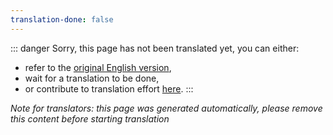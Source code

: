```yaml
---
translation-done: false
---
```

::: danger
Sorry, this page has not been translated yet, you can either:
- refer to the [original English version](</modding/linux.md>),
- wait for a translation to be done,
- or contribute to translation effort [here](https://github.com/bsmg/wiki).
:::

_Note for translators: this page was generated automatically, please remove this content before starting translation_
